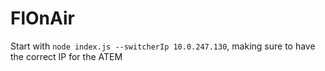 # FlOnAir

Start with `node index.js --switcherIp 10.0.247.130`, making sure to have the correct IP for the ATEM